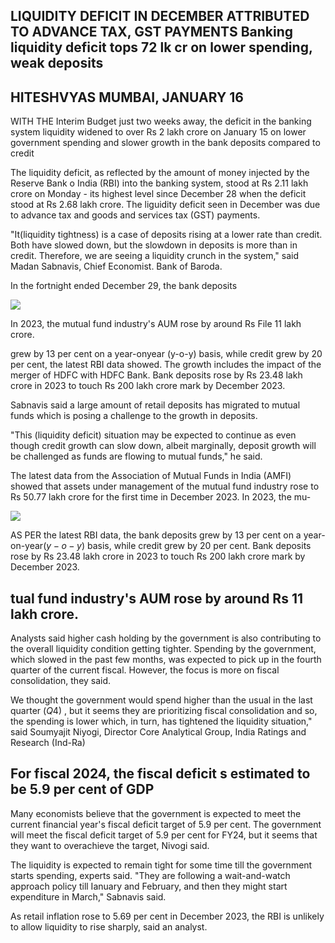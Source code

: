 ## LIQUIDITY DEFICIT IN DECEMBER ATTRIBUTED TO ADVANCE TAX, GST PAYMENTS Banking liquidity deficit tops 72 lk cr on lower spending, weak deposits

## HITESHVYAS MUMBAI, JANUARY 16

WITH THE Interim Budget just two weeks away, the deficit in the banking system liquidity widened to over Rs 2 lakh crore on January 15 on lower government spending and slower growth in the bank deposits compared to credit

The liquidity deficit, as reflected by the amount of money injected by the Reserve Bank o India (RBI) into the banking system, stood at Rs 2.11 lakh crore on Monday - its highest level since December 28 when the deficit stood at Rs 2.68 lakh crore. The liguidity deficit seen in December was due to advance tax and goods and services tax (GST) payments.

"It(liquidity tightness) is a case of deposits rising at a lower rate than credit. Both have slowed down, but the slowdown in deposits is more than in credit. Therefore, we are seeing a liquidity crunch in the system," said Madan Sabnavis, Chief Economist. Bank of Baroda.

In the fortnight ended December 29, the bank deposits

![](_page_0_Picture_6.jpeg)

In 2023, the mutual fund industry's AUM rose by around Rs File 11 lakh crore.

grew by 13 per cent on a year-onyear (y-o-y) basis, while credit grew by 20 per cent, the latest RBI data showed. The growth includes the impact of the merger of HDFC with HDFC Bank. Bank deposits rose by Rs 23.48 lakh crore in 2023 to touch Rs 200 lakh crore mark by December 2023.

Sabnavis said a large amount of retail deposits has migrated to mutual funds which is posing a challenge to the growth in deposits.

"This (liquidity deficit) situation may be expected to continue as even though credit growth can slow down, albeit marginally, deposit growth will be challenged as funds are flowing to mutual funds," he said.

The latest data from the Association of Mutual Funds in India (AMFI) showed that assets under management of the mutual fund industry rose to Rs 50.77 lakh crore for the first time in December 2023. In 2023, the mu-

![](_page_0_Picture_12.jpeg)

AS PER the latest RBI data, the bank deposits grew by 13 per cent on a  $\text{year-on-year}(y-o-y)$ basis, while credit grew by 20 per cent. Bank deposits rose by Rs 23.48 lakh crore in 2023 to touch Rs 200 lakh crore mark by December 2023.

## tual fund industry's AUM rose by around Rs 11 lakh crore.

Analysts said higher cash holding by the government is also contributing to the overall liquidity condition getting tighter. Spending by the government, which slowed in the past few months, was expected to pick up in the fourth quarter of the current fiscal. However, the focus is more on fiscal consolidation, they said.

We thought the government would spend higher than the usual in the last quarter  $(Q4)$ , but it seems they are prioritizing fiscal consolidation and so, the spending is lower which, in turn, has tightened the liquidity situation," said Soumyajit Niyogi, Director Core Analytical Group, India Ratings and Research (Ind-Ra)

## For fiscal 2024, the fiscal deficit s estimated to be 5.9 per cent of GDP

Many economists believe that the government is expected to meet the current financial year's fiscal deficit target of 5.9 per cent. The government will meet the fiscal deficit target of 5.9 per cent for FY24, but it seems that they want to overachieve the target, Nivogi said.

The liquidity is expected to remain tight for some time till the government starts spending, experts said. "They are following a wait-and-watch approach policy till Ianuary and February, and then they might start expenditure in March," Sabnavis said.

As retail inflation rose to  $5.69$ per cent in December 2023, the RBI is unlikely to allow liquidity to rise sharply, said an analyst.